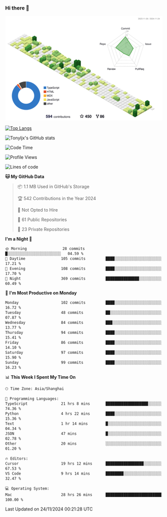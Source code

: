 ### Hi there 👋

![](./profile-3d-contrib/profile-green-animate.svg)

 

[![Top Langs](https://github-readme-stats.vercel.app/api/top-langs/?username=tonyljx)](https://github.com/anuraghazra/github-readme-stats)

![Tonyljx's GitHub stats](https://github-readme-stats.vercel.app/api?username=tonyljx&theme=default&show_icons=true)

 

<!--START_SECTION:waka-->
![Code Time](http://img.shields.io/badge/Code%20Time-938%20hrs%2035%20mins-blue)

![Profile Views](http://img.shields.io/badge/Profile%20Views-0-blue)

![Lines of code](https://img.shields.io/badge/From%20Hello%20World%20I%27ve%20Written-683.6%20thousand%20lines%20of%20code-blue)

**🐱 My GitHub Data** 

> 📦 1.1 MB Used in GitHub's Storage 
 > 
> 🏆 542 Contributions in the Year 2024
 > 
> 🚫 Not Opted to Hire
 > 
> 📜 61 Public Repositories 
 > 
> 🔑 23 Private Repositories 
 > 
**I'm a Night 🦉** 

```text
🌞 Morning                28 commits          █░░░░░░░░░░░░░░░░░░░░░░░░   04.59 % 
🌆 Daytime                105 commits         ████░░░░░░░░░░░░░░░░░░░░░   17.21 % 
🌃 Evening                108 commits         ████░░░░░░░░░░░░░░░░░░░░░   17.70 % 
🌙 Night                  369 commits         ███████████████░░░░░░░░░░   60.49 % 
```
📅 **I'm Most Productive on Monday** 

```text
Monday                   102 commits         ████░░░░░░░░░░░░░░░░░░░░░   16.72 % 
Tuesday                  48 commits          ██░░░░░░░░░░░░░░░░░░░░░░░   07.87 % 
Wednesday                84 commits          ███░░░░░░░░░░░░░░░░░░░░░░   13.77 % 
Thursday                 94 commits          ████░░░░░░░░░░░░░░░░░░░░░   15.41 % 
Friday                   86 commits          ████░░░░░░░░░░░░░░░░░░░░░   14.10 % 
Saturday                 97 commits          ████░░░░░░░░░░░░░░░░░░░░░   15.90 % 
Sunday                   99 commits          ████░░░░░░░░░░░░░░░░░░░░░   16.23 % 
```


📊 **This Week I Spent My Time On** 

```text
🕑︎ Time Zone: Asia/Shanghai

💬 Programming Languages: 
TypeScript               21 hrs 8 mins       ███████████████████░░░░░░   74.36 % 
Python                   4 hrs 22 mins       ████░░░░░░░░░░░░░░░░░░░░░   15.36 % 
Text                     1 hr 14 mins        █░░░░░░░░░░░░░░░░░░░░░░░░   04.34 % 
JSON                     47 mins             █░░░░░░░░░░░░░░░░░░░░░░░░   02.78 % 
Other                    20 mins             ░░░░░░░░░░░░░░░░░░░░░░░░░   01.20 % 

🔥 Editors: 
Cursor                   19 hrs 12 mins      █████████████████░░░░░░░░   67.53 % 
VS Code                  9 hrs 14 mins       ████████░░░░░░░░░░░░░░░░░   32.47 % 

💻 Operating System: 
Mac                      28 hrs 26 mins      █████████████████████████   100.00 % 
```


 Last Updated on 24/11/2024 00:21:28 UTC
<!--END_SECTION:waka-->
